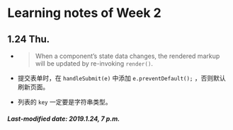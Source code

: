 # Learning notes of Week 2

## 1.24 Thu.

+ >When a component’s state data changes, the rendered markup will be updated by re-invoking `render()`.

+ 提交表单时，在 `handleSubmit(e)` 中添加 `e.preventDefault();` ，否则默认刷新页面。

+ 列表的 `key` 一定要是字符串类型。

##### Last-modified date: 2019.1.24, 7 p.m.